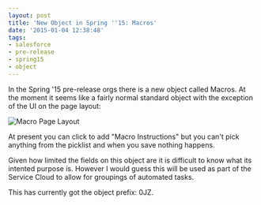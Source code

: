 ```yaml
---
layout: post
title: 'New Object in Spring ''15: Macros'
date: '2015-01-04 12:38:48'
tags:
- salesforce
- pre-release
- spring15
- object
---
```


In the Spring '15 pre-release orgs there is a new object called Macros. At the moment it seems like a fairly normal standard object with the exception of the UI on the page layout:

![Macro Page Layout](/assets/images/macros-layout-1.png)

At present you can click to add "Macro Instructions" but you can't pick anything from the picklist and when you save nothing happens.

Given how limited the fields on this object are it is difficult to know what its intented purpose is. However I would guess this will be used as part of the Service Cloud to allow for groupings of automated tasks. 

This has currently got the object prefix: 0JZ.